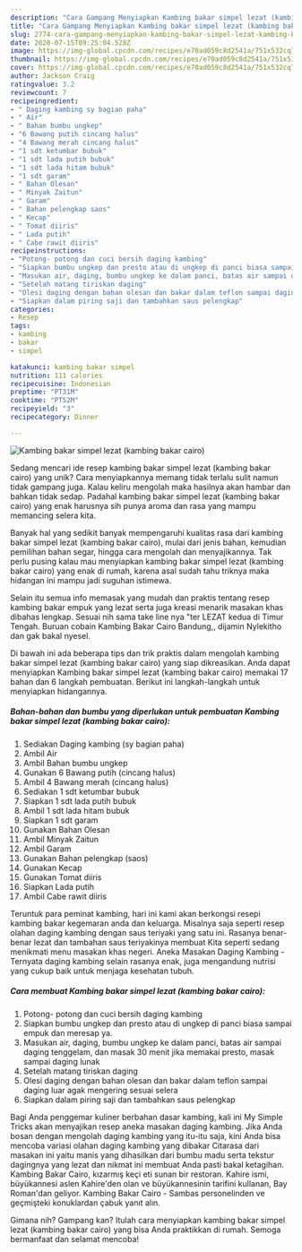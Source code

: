 ```yaml
---
description: "Cara Gampang Menyiapkan Kambing bakar simpel lezat (kambing bakar cairo), Menggugah Selera"
title: "Cara Gampang Menyiapkan Kambing bakar simpel lezat (kambing bakar cairo), Menggugah Selera"
slug: 2774-cara-gampang-menyiapkan-kambing-bakar-simpel-lezat-kambing-bakar-cairo-menggugah-selera
date: 2020-07-15T09:25:04.528Z
image: https://img-global.cpcdn.com/recipes/e70ad059c8d2541a/751x532cq70/kambing-bakar-simpel-lezat-kambing-bakar-cairo-foto-resep-utama.jpg
thumbnail: https://img-global.cpcdn.com/recipes/e70ad059c8d2541a/751x532cq70/kambing-bakar-simpel-lezat-kambing-bakar-cairo-foto-resep-utama.jpg
cover: https://img-global.cpcdn.com/recipes/e70ad059c8d2541a/751x532cq70/kambing-bakar-simpel-lezat-kambing-bakar-cairo-foto-resep-utama.jpg
author: Jackson Craig
ratingvalue: 3.2
reviewcount: 7
recipeingredient:
- " Daging kambing sy bagian paha"
- " Air"
- " Bahan bumbu ungkep"
- "6 Bawang putih cincang halus"
- "4 Bawang merah cincang halus"
- "1 sdt ketumbar bubuk"
- "1 sdt lada putih bubuk"
- "1 sdt lada hitam bubuk"
- "1 sdt garam"
- " Bahan Olesan"
- " Minyak Zaitun"
- " Garam"
- " Bahan pelengkap saos"
- " Kecap"
- " Tomat diiris"
- " Lada putih"
- " Cabe rawit diiris"
recipeinstructions:
- "Potong- potong dan cuci bersih daging kambing"
- "Siapkan bumbu ungkep dan presto atau di ungkep di panci biasa sampai empuk dan meresap ya."
- "Masukan air, daging, bumbu ungkep ke dalam panci, batas air sampai daging tenggelam, dan masak 30 menit jika memakai presto, masak sampai daging lunak"
- "Setelah matang tiriskan daging"
- "Olesi daging dengan bahan olesan dan bakar dalam teflon sampai daging luar agak mengering sesuai selera"
- "Siapkan dalam piring saji dan tambahkan saus pelengkap"
categories:
- Resep
tags:
- kambing
- bakar
- simpel

katakunci: kambing bakar simpel 
nutrition: 111 calories
recipecuisine: Indonesian
preptime: "PT31M"
cooktime: "PT52M"
recipeyield: "3"
recipecategory: Dinner

---
```



![Kambing bakar simpel lezat (kambing bakar cairo)](https://img-global.cpcdn.com/recipes/e70ad059c8d2541a/751x532cq70/kambing-bakar-simpel-lezat-kambing-bakar-cairo-foto-resep-utama.jpg)

Sedang mencari ide resep kambing bakar simpel lezat (kambing bakar cairo) yang unik? Cara menyiapkannya memang tidak terlalu sulit namun tidak gampang juga. Kalau keliru mengolah maka hasilnya akan hambar dan bahkan tidak sedap. Padahal kambing bakar simpel lezat (kambing bakar cairo) yang enak harusnya sih punya aroma dan rasa yang mampu memancing selera kita.

Banyak hal yang sedikit banyak mempengaruhi kualitas rasa dari kambing bakar simpel lezat (kambing bakar cairo), mulai dari jenis bahan, kemudian pemilihan bahan segar, hingga cara mengolah dan menyajikannya. Tak perlu pusing kalau mau menyiapkan kambing bakar simpel lezat (kambing bakar cairo) yang enak di rumah, karena asal sudah tahu triknya maka hidangan ini mampu jadi suguhan istimewa.

Selain itu semua info memasak yang mudah dan praktis tentang resep kambing bakar empuk yang lezat serta juga kreasi menarik masakan khas dibahas lengkap. Sesuai nih sama take line nya &#34;ter LEZAT kedua di Timur Tengah. Buruan cobain Kambing Bakar Cairo Bandung,, dijamin Nylekitho dan gak bakal nyesel.


Di bawah ini ada beberapa tips dan trik praktis dalam mengolah kambing bakar simpel lezat (kambing bakar cairo) yang siap dikreasikan. Anda dapat menyiapkan Kambing bakar simpel lezat (kambing bakar cairo) memakai 17 bahan dan 6 langkah pembuatan. Berikut ini langkah-langkah untuk menyiapkan hidangannya.

<!--inarticleads1-->

##### Bahan-bahan dan bumbu yang diperlukan untuk pembuatan Kambing bakar simpel lezat (kambing bakar cairo):

1. Sediakan  Daging kambing (sy bagian paha)
1. Ambil  Air
1. Ambil  Bahan bumbu ungkep
1. Gunakan 6 Bawang putih (cincang halus)
1. Ambil 4 Bawang merah (cincang halus)
1. Sediakan 1 sdt ketumbar bubuk
1. Siapkan 1 sdt lada putih bubuk
1. Ambil 1 sdt lada hitam bubuk
1. Siapkan 1 sdt garam
1. Gunakan  Bahan Olesan
1. Ambil  Minyak Zaitun
1. Ambil  Garam
1. Gunakan  Bahan pelengkap (saos)
1. Gunakan  Kecap
1. Gunakan  Tomat diiris
1. Siapkan  Lada putih
1. Ambil  Cabe rawit diiris


Teruntuk para peminat kambing, hari ini kami akan berkongsi resepi kambing bakar kegemaran anda dan keluarga. Misalnya saja seperti resep olahan daging kambing dengan saus teriyaki yang satu ini. Rasanya benar-benar lezat dan tambahan saus teriyakinya membuat Kita seperti sedang menikmati menu masakan khas negeri. Aneka Masakan Daging Kambing - Ternyata daging kambing selain rasanya enak, juga mengandung nutrisi yang cukup baik untuk menjaga kesehatan tubuh. 

<!--inarticleads2-->

##### Cara membuat Kambing bakar simpel lezat (kambing bakar cairo):

1. Potong- potong dan cuci bersih daging kambing
1. Siapkan bumbu ungkep dan presto atau di ungkep di panci biasa sampai empuk dan meresap ya.
1. Masukan air, daging, bumbu ungkep ke dalam panci, batas air sampai daging tenggelam, dan masak 30 menit jika memakai presto, masak sampai daging lunak
1. Setelah matang tiriskan daging
1. Olesi daging dengan bahan olesan dan bakar dalam teflon sampai daging luar agak mengering sesuai selera
1. Siapkan dalam piring saji dan tambahkan saus pelengkap


Bagi Anda penggemar kuliner berbahan dasar kambing, kali ini My Simple Tricks akan menyajikan resep aneka masakan daging kambing. Jika Anda bosan dengan mengolah daging kambing yang itu-itu saja, kini Anda bisa mencoba variasi olahan daging kambing yang dibakar Citarasa dari masakan ini yaitu manis yang dihasilkan dari bumbu madu serta tekstur dagingnya yang lezat dan nikmat ini membuat Anda pasti bakal ketagihan. Kambing Bakar Cairo, kızarmış keçi eti sunan bir restoran. Kahire ismi, büyükannesi aslen Kahire&#39;den olan ve büyükannesinin tarifini kullanan, Bay Roman&#39;dan geliyor. Kambing Bakar Cairo - Sambas personelinden ve geçmişteki konuklardan çabuk yanıt alın. 

Gimana nih? Gampang kan? Itulah cara menyiapkan kambing bakar simpel lezat (kambing bakar cairo) yang bisa Anda praktikkan di rumah. Semoga bermanfaat dan selamat mencoba!
